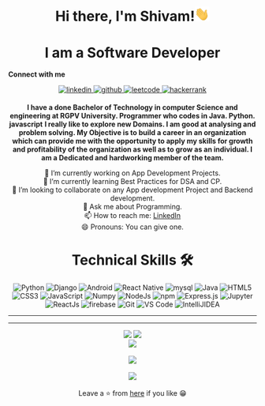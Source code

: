 <h1 align="center">Hi there, I'm Shivam!<img src="https://github.com/ABSphreak/ABSphreak/blob/master/gifs/Hi.gif" width="30px"></h1>
<h1 align="center">I am a Software Developer </h1
 ---

**Connect with me**  
<div align="center">
 <a href="https://www.linkedin.com/in/shivam-kumar-thakur-598150170/" target="_blank">
<img src=https://img.shields.io/badge/linkedin-%231E77B5.svg?&style=for-the-badge&logo=linkedin&logoColor=white alt=linkedin style="margin-bottom: 5px;" />
</a>
<a href="https://github.com/shivam-kumarthakur" target="_blank">
<img src=https://img.shields.io/badge/github-%2324292e.svg?&style=for-the-badge&logo=github&logoColor=white alt=github style="margin-bottom: 5px;" />
</a>  
 
</a>  
 <a href="https://leetcode.com/shivamthakur_/" target="_blank">
<img src=https://img.shields.io/badge/leetcode-%23E34F26.svg?&style=for-the-badge&logo=leetcode&logoColor=white alt=leetcode style="margin-bottom: 5px;" />
</a>  
 <a href="https://www.hackerrank.com/Shivam_thakur" target="_blank">
<img src=https://img.shields.io/badge/hackerrank-%2314354C.svg?&style=for-the-badge&logo=hackerrank&logoColor=white alt=hackerrank style="margin-bottom: 5px;" />
</a>

<!--
**shivam-kumarthkaur/shivam-kumarthakur** is a ✨ _special_ ✨ repository because its `README.md` (this file) appears on your GitHub profile.
 Here are some ideas to get you started:  
 I am CSE'22. my main interest lies in App Development and Backend . I am always curious to learn something new.


- 💬 Ask me about programming.
- 📫 How to reach me: [LinkedIn](https://www.linkedin.com/in/shivam-kumar-thakur-598150170).
- 😄 Pronouns: You can give one.
- ⚡ Fun fact: I can't work without music.
-->  

**I have a done Bachelor of Technology  in computer Science and engineering at RGPV University. Programmer who codes in Java. Python. javascript**
**I really like to explore new Domains. I am good at analysing and problem solving. My Objective is to build a career in an organization which can provide me with the opportunity     to apply my skills for growth and profitability of the organization as well as to grow as an individual.
   I am a Dedicated and hardworking member of the team.**

 🔭 I’m currently working on App Development Projects.  
 🌱 I’m currently learning Best Practices for DSA and CP.  
 👯 I’m looking to collaborate on any App development Project and Backend development.  
 💬 Ask me about Programming.  
 📫 How to reach me: [LinkedIn](https://www.linkedin.com/in/shivam-kumar-thakur-598150170)  
 😄 Pronouns: You can give one.  
   
 <h1>Technical Skills 🛠</h1>

<p align="center"> 
 <img alt="Python" src="https://img.shields.io/badge/python-%2314354C.svg?style=for-the-badge&logo=python&logoColor=white"/>
 <img alt="Django" src="https://img.shields.io/badge/Django-%2314354C.svg?style=for-the-badge&logo=Django&logoColor=white"/>

 <img alt="Android" src="https://img.shields.io/badge/Android-%2314354C.svg?style=for-the-badge&logo=Android&logoColor=green"/>
  <img alt="React Native" src="https://img.shields.io/badge/react-native-%2314354C.svg?style=for-the-badge&logo=react&logoColor=blue"/>
 <img alt="mysql" src="https://img.shields.io/badge/MySql-%2314354C.svg?style=for-the-badge&logo=mysql&logoColor=white"/>

<img alt="Java" src="https://img.shields.io/badge/java-%23ED8B00.svg?&style=for-the-badge&logo=java&logoColor=white" />
<img alt="HTML5" src="https://img.shields.io/badge/html5-%23E34F26.svg?&style=for-the-badge&logo=html5&logoColor=white" />
 <img alt="CSS3" src="https://img.shields.io/badge/css3-%231572B6.svg?&style=for-the-badge&logo=css3&logoColor=white" />
 <img alt="JavaScript" src="https://img.shields.io/badge/javascript-%23323330.svg?&style=for-the-badge&logo=javascript&logoColor=%23F7DF1E" />
 <img alt="Numpy" src="https://img.shields.io/badge/Numpy-777BB4?style=for-the-badge&logo=numpy&logoColor=white" />
 <img alt="NodeJs" src="https://img.shields.io/badge/Node.js-339933?style=for-the-badge&logo=nodedotjs&logoColor=white" />
    <img alt="npm" src="https://img.shields.io/badge/npm-CB3837?style=for-the-badge&logo=npm&logoColor=white" />
    <img alt="Express.js" src="https://img.shields.io/badge/Express.js-000000?style=for-the-badge&logo=express&logoColor=white" />
    <img alt="Jupyter" src="https://img.shields.io/badge/Jupyter-F37626.svg?&style=for-the-badge&logo=Jupyter&logoColor=white" />
    <img alt="ReactJs" src="https://img.shields.io/badge/React-20232A?style=for-the-badge&logo=react&logoColor=61DAFB" />
    <img alt="firebase" src="https://img.shields.io/badge/firebase-ffca28?style=for-the-badge&logo=firebase&logoColor=black" />
    <img alt="Git" src="https://img.shields.io/badge/Git-F05032?style=for-the-badge&logo=git&logoColor=white" />
    <img alt="VS Code" src="https://img.shields.io/badge/Visual_Studio_Code-0078D4?style=for-the-badge&logo=visual%20studio%20code&logoColor=white" />
    <img alt="IntelliJIDEA" src="https://img.shields.io/badge/IntelliJIDEA-000000.svg?style=for-the-badge&logo=intellij-idea&logoColor=white" />
</p>  
 
 --- 
 
 
 
 --- 
 
 <div align="center">
<img src="https://github-readme-stats.vercel.app/api/top-langs/?username=shivam-kumarthakur&layout=compact&theme=midnight-purple"></img>
<img src="https://github-readme-stats.vercel.app/api?username=shivam-kumarthakur&show_icons=true&theme=cobalt"></img>
</div>  

  
  <div align="center">
</div>

<div align="center">
<img src="https://img.shields.io/github/followers/shivam-kumarthakur.svg?style=social&label=Follow"></img>

<img src="https://gpvc.arturio.dev/shivam-kumarthakur"></img>
</div>

<div align="center">
 <img src="https://activity-graph.herokuapp.com/graph?username=shivam-kumarthakur&bg_color=FFFFFF&color=000000&line=000000&point=00FF00"></div>



Leave a ⭐ from [here](https://github.com/shivam-kumarthakur/shivam-kumarthakur) if you like 😁


